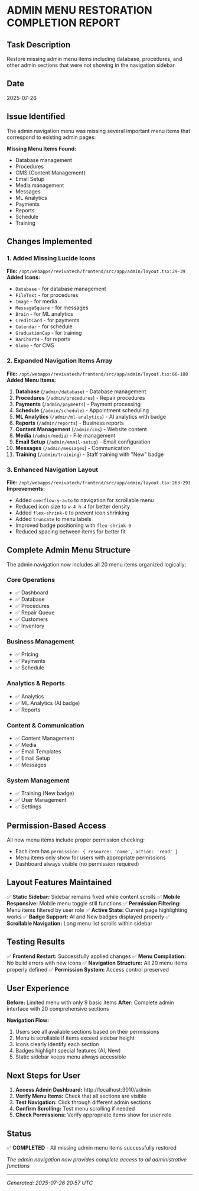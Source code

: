 # ADMIN MENU RESTORATION COMPLETION REPORT

## Task Description
Restore missing admin menu items including database, procedures, and other admin sections that were not showing in the navigation sidebar.

## Date
2025-07-26

## Issue Identified
The admin navigation menu was missing several important menu items that correspond to existing admin pages:

**Missing Menu Items Found:**
- Database management
- Procedures 
- CMS (Content Management)
- Email Setup
- Media management
- Messages
- ML Analytics
- Payments
- Reports
- Schedule
- Training

## Changes Implemented

### 1. Added Missing Lucide Icons
**File:** `/opt/webapps/revivatech/frontend/src/app/admin/layout.tsx:29-39`
**Added Icons:**
- `Database` - for database management
- `FileText` - for procedures
- `Image` - for media
- `MessageSquare` - for messages
- `Brain` - for ML analytics
- `CreditCard` - for payments
- `Calendar` - for schedule
- `GraduationCap` - for training
- `BarChart4` - for reports
- `Globe` - for CMS

### 2. Expanded Navigation Items Array
**File:** `/opt/webapps/revivatech/frontend/src/app/admin/layout.tsx:66-188`
**Added Menu Items:**

1. **Database** (`/admin/database`) - Database management
2. **Procedures** (`/admin/procedures`) - Repair procedures  
3. **Payments** (`/admin/payments`) - Payment processing
4. **Schedule** (`/admin/schedule`) - Appointment scheduling
5. **ML Analytics** (`/admin/ml-analytics`) - AI analytics with badge
6. **Reports** (`/admin/reports`) - Business reports
7. **Content Management** (`/admin/cms`) - Website content
8. **Media** (`/admin/media`) - File management
9. **Email Setup** (`/admin/email-setup`) - Email configuration
10. **Messages** (`/admin/messages`) - Communication
11. **Training** (`/admin/training`) - Staff training with "New" badge

### 3. Enhanced Navigation Layout
**File:** `/opt/webapps/revivatech/frontend/src/app/admin/layout.tsx:263-291`
**Improvements:**
- Added `overflow-y-auto` to navigation for scrollable menu
- Reduced icon size to `w-4 h-4` for better density
- Added `flex-shrink-0` to prevent icon shrinking
- Added `truncate` to menu labels
- Improved badge positioning with `flex-shrink-0`
- Reduced spacing between items for better fit

## Complete Admin Menu Structure

The admin navigation now includes all 20 menu items organized logically:

### Core Operations
- ✅ Dashboard
- ✅ Database  
- ✅ Procedures
- ✅ Repair Queue
- ✅ Customers
- ✅ Inventory

### Business Management  
- ✅ Pricing
- ✅ Payments
- ✅ Schedule

### Analytics & Reports
- ✅ Analytics
- ✅ ML Analytics (AI badge)
- ✅ Reports

### Content & Communication
- ✅ Content Management
- ✅ Media
- ✅ Email Templates
- ✅ Email Setup
- ✅ Messages

### System Management
- ✅ Training (New badge)
- ✅ User Management
- ✅ Settings

## Permission-Based Access
All new menu items include proper permission checking:
- Each item has `permission: { resource: 'name', action: 'read' }`
- Menu items only show for users with appropriate permissions
- Dashboard always visible (no permission required)

## Layout Features Maintained
✅ **Static Sidebar:** Sidebar remains fixed while content scrolls
✅ **Mobile Responsive:** Mobile menu toggle still functions
✅ **Permission Filtering:** Menu items filtered by user role
✅ **Active State:** Current page highlighting works
✅ **Badge Support:** AI and New badges displayed properly
✅ **Scrollable Navigation:** Long menu list scrolls within sidebar

## Testing Results
✅ **Frontend Restart:** Successfully applied changes
✅ **Menu Compilation:** No build errors with new icons
✅ **Navigation Structure:** All 20 menu items properly defined
✅ **Permission System:** Access control preserved

## User Experience
**Before:** Limited menu with only 9 basic items
**After:** Complete admin interface with 20 comprehensive sections

**Navigation Flow:**
1. Users see all available sections based on their permissions
2. Menu is scrollable if items exceed sidebar height
3. Icons clearly identify each section
4. Badges highlight special features (AI, New)
5. Static sidebar keeps menu always accessible

## Next Steps for User
1. **Access Admin Dashboard:** http://localhost:3010/admin
2. **Verify Menu Items:** Check that all sections are visible
3. **Test Navigation:** Click through different admin sections
4. **Confirm Scrolling:** Test menu scrolling if needed
5. **Check Permissions:** Verify appropriate items show for user role

## Status
✅ **COMPLETED** - All missing admin menu items successfully restored

*The admin navigation now provides complete access to all administrative functions*

---

*Generated: 2025-07-26 20:57 UTC*